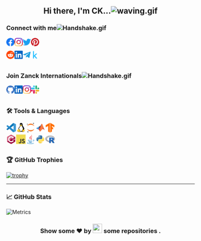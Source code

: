 <h2 align="center">Hi there, I'm CK...<img src="https://raw.githubusercontent.com/liginthomasck/liginthomasck/master/assets/waving.gif" alt="waving.gif" width=27px></h2>

### Connect with me<img src="https://raw.githubusercontent.com/liginthomasck/liginthomasck/master/assets/Handshake.gif" alt="Handshake.gif" width=40px>

[<img align="left" alt="Ligin Thomas CK | Facebook" width="22px" src="https://raw.githubusercontent.com/liginthomasck/liginthomasck/master/assets/facebook.svg" />](https://www.facebook.com/liginthomasck)
[<img align="left" alt="Ligin Thomas CK | Instagram" width="22px" src="https://raw.githubusercontent.com/liginthomasck/liginthomasck/master/assets/instagram.svg" />](https://www.instagram.com/liginthomasck)
[<img align="left" alt="Ligin Thomas CK | Twitter" width="22px" src="https://raw.githubusercontent.com/liginthomasck/liginthomasck/master/assets/twitter.svg" />](https://twitter.com/liginthomasck?)
[<img align="left" alt="Ligin Thomas CK | Pinterest" width="22px" src="https://raw.githubusercontent.com/liginthomasck/liginthomasck/master/assets/pinterest.png" />](https://in.pinterest.com/liginthomasck/)
<br/>
<br/>
[<img align="left" alt="Ligin Thomas CK | Reddit" width="22px" src="https://raw.githubusercontent.com/liginthomasck/liginthomasck/master/assets/reddit.svg" />](https://www.reddit.com/user/Ciya_Khan)
[<img align="left" alt="Ligin Thomas CK | Linkedin" width="22px" src="https://raw.githubusercontent.com/liginthomasck/liginthomasck/master/assets/linkedin.svg" />](https://www.linkedin.com/in/liginthomasck/)
[<img align="left" alt="Ligin Thomas CK | telegram" width="22px" src="https://raw.githubusercontent.com/liginthomasck/liginthomasck/master/assets/teleg.png" />](https://t.me/liginthomasck)
[<img align="left" alt="Ligin Thomas CK | Kaggle" width="22px" src="https://raw.githubusercontent.com/liginthomasck/liginthomasck/master/assets/kaggle.svg" />](https://www.kaggle.com/ciyakhan)
<br/>
<br/>

### Join Zanck Internationals<img src="https://raw.githubusercontent.com/liginthomasck/liginthomasck/master/assets/Handshake.gif" alt="Handshake.gif" width=40px>

[<img align="left" alt="Ligin Thomas CK | Instagram" width="22px" src="https://raw.githubusercontent.com/liginthomasck/liginthomasck/master/assets/git.svg" />](https://github.com/Zanck-Internationals/)
[<img align="left" alt="Ligin Thomas CK | Linkedin" width="22px" src="https://raw.githubusercontent.com/liginthomasck/liginthomasck/master/assets/linkedin.svg" />](https://www.linkedin.com/company/zanck-internationals/)
[<img align="left" alt="Ligin Thomas CK | Instagram" width="22px" src="https://raw.githubusercontent.com/liginthomasck/liginthomasck/master/assets/instagram.svg" />](https://www.instagram.com/zanck.in/)
[<img align="left" alt="Ligin Thomas CK | Slack" width="22px" src="https://raw.githubusercontent.com/liginthomasck/liginthomasck/master/assets/slack.png" />](https://zanckinternationals.slack.com)
<br/>
<br/>

### 🛠️ Tools & Languages

[<img align="left" alt="Cpp" width="26px" src="https://raw.githubusercontent.com/devicons/devicon/master/icons/vscode/vscode-original.svg" />](CiyaKhan)
[<img align="left" alt="Cpp" width="26px" src="https://raw.githubusercontent.com/devicons/devicon/master/icons/linux/linux-original.svg" />](CiyaKhan)
[<img align="left" alt="Cpp" width="26px" src="https://raw.githubusercontent.com/devicons/devicon/master/icons/jupyter/jupyter-original.svg" />](CiyaKhan)
[<img align="left" alt="Cpp" width="26px" src="https://raw.githubusercontent.com/devicons/devicon/master/icons/matlab/matlab-original.svg" />](CiyaKhan)
[<img align="left" alt="Cpp" width="26px" src="https://raw.githubusercontent.com/devicons/devicon/master/icons/tensorflow/tensorflow-original.svg" />](CiyaKhan)
<br/>

[<img align="left" alt="Cpp" width="26px" src="https://raw.githubusercontent.com/devicons/devicon/master/icons/cplusplus/cplusplus-original.svg" />](CiyaKhan)
[<img align="left" alt="Cpp" width="26px" src="https://raw.githubusercontent.com/devicons/devicon/master/icons/javascript/javascript-original.svg" />](CiyaKhan)
[<img align="left" alt="Cpp" width="26px" src="https://raw.githubusercontent.com/devicons/devicon/master/icons/java/java-original.svg" />](CiyaKhan)
[<img align="left" alt="Cpp" width="26px" src="https://raw.githubusercontent.com/devicons/devicon/master/icons/python/python-original.svg" />](CiyaKhan)
[<img align="left" alt="Cpp" width="26px" src="https://raw.githubusercontent.com/devicons/devicon/master/icons/r/r-original.svg" />](CiyaKhan)
<br/>
<br/>

### 🏆 GitHub Trophies

[![trophy](https://github-profile-trophy.vercel.app/?username=liginthomasck&margin-w=5&margin-h=5&column=7&row=1)](CiyaKhan)
<!--<img width="350px" src="https://camo.githubusercontent.com/12e0d68f4910f6b0bb4358a6e600ddda201427e01ed1bcf264258900109ea9c6/68747470733a2f2f696d6775722e636f6d2f5a396e317935532e676966">
------------------------------------------------------------------------------------------------------------------------------------------------------------------------------
![](https://github-profile-summary-cards.vercel.app/api/cards/profile-details?username=liginthomasck&theme=github_dark)
![](https://github-profile-summary-cards.vercel.app/api/cards/productive-time?username=liginthomasck&theme=github_dark)
![](https://github-profile-summary-cards.vercel.app/api/cards/most-commit-language?username=liginthomasck&theme=github_dark)

<br/>

  <img height="170" align="left" src="https://github-readme-stats.vercel.app/api?username=liginthomasck&show_icons=true&theme=flat&count_private=true&include_all_commits=true" />
  <img src="https://github-readme-stats.vercel.app/api/top-langs/?username=liginthomasck&layout=compact&theme=flat" />
<br/>

<!--START_SECTION:waka
  <img align="left" src="http://img.shields.io/badge/Profile%20Views-14-blue" />
  <br/>
  <img src="https://img.shields.io/badge/From%20Hello%20World%20I%27ve%20Written-1.9%20million%20lines%20of%20code-blue" />
  
[![Readme Card](https://github-readme-stats.vercel.app/api/pin/?username=liginthomasck&repo=cars-databook&theme=github_dark)](https://github.com/liginthomasck/cars-databook)

[![Readme Card](https://github-readme-stats.vercel.app/api/pin/?username=liginthomasck&repo=liginthomasck&theme=github_dark)](https://github.com/liginthomasck/liginthomasck)
-->
------------------------------------------------------------------------------------------------------------------------------------------------------------------------------

### &#x1f4c8; GitHub Stats
<!--<h3 align="center">My GitHub Metrics</h3>-->
<!--<p><img src="https://metrics.lecoq.io/liginthomasck/" alt="Github Metrics"></p>-->

![Metrics](https://metrics.lecoq.io/liginthomasck?template=classic&repositories.forks=true&base.metadata=0&isocalendar=1&languages=1&introduction=1&stars=1&people=1&gists=1&followup=1&lines=1&activity=1&achievements=1&discussions=1&notable=1&repositories=1&tweets=1&repositories=100&repositories.batch=100&repositories.forks=true&repositories.affiliations=owner&isocalendar.duration=half-year&languages.limit=8&languages.sections=most-used&languages.colors=github&languages.threshold=0%25&languages.indepth=false&languages.recent.load=300&languages.recent.days=14&introduction.title=true&stars.limit=4&people.limit=24&people.size=28&people.types=followers%2C%20following&people.identicons=false&people.shuffle=false&followup.sections=repositories&activity.limit=5&activity.load=300&activity.days=14&activity.filter=all&activity.visibility=all&activity.timestamps=true&achievements.threshold=C&achievements.secrets=true&achievements.limit=0&notable.repositories=true&tweets.attachments=true&tweets.limit=5&tweets.user=.user.twitter&config.timezone=Asia%2FCalcutta)

<h3 align="center">Show some ❤ by <img src="https://imgur.com/o7ncZFp.jpg" height=25px width=25px> some repositories .</h3>
